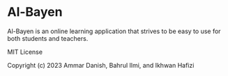 # Al-Bayen

Al-Bayen is an online learning application that strives to be easy to use for both students and teachers.




MIT License

Copyright (c) 2023 Ammar Danish, Bahrul Ilmi, and Ikhwan Hafizi
